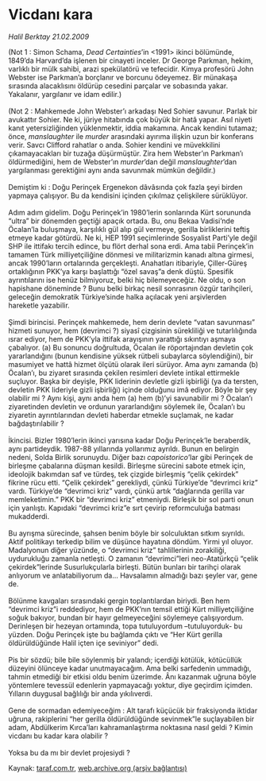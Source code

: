 # Vicdanı kara

*Halil Berktay 21.02.2009*

<div class="yazi">(Not 1 : Simon Schama, <i>Dead Certainties</i>’in &lt;1991&gt; ikinci bölümünde, 1849’da Harvard’da işlenen bir cinayeti inceler. Dr George Parkman, hekim, varlıklı bir mülk sahibi, arazi spekülatörü ve tefecidir. Kimya profesörü John Webster ise Parkman’a borçlanır ve borcunu ödeyemez. Bir münakaşa sırasında alacaklısını öldürüp cesedini parçalar ve sobasında yakar. Yakalanır, yargılanır ve idam edilir.) <br/><br/>(Not 2 : Mahkemede John Webster’ı arkadaşı Ned Sohier savunur. Parlak bir avukattır Sohier. Ne ki, jüriye hitabında çok büyük bir hatâ yapar. Asıl niyeti kanıt yetersizliğinden yüklenmektir, iddia makamına. Ancak kendini tutamaz; önce, <i>manslaughter</i> <kasıtsız adam="" öldürme=""> ile <i>murder</i> <kasıtlı, cinayet="" taammüden=""> arasındaki ayırıma ilişkin uzun bir konferans verir. Savcı Clifford rahatlar o anda. Sohier kendini ve müvekkilini çıkamayacakları bir tuzağa düşürmüştür. Zira hem Webster’ın Parkman’ı öldürmediğini, hem de Webster’ın <i>murder</i>’dan değil <i>manslaughter</i>’dan yargılanması gerektiğini aynı anda savunmak mümkün değildir.) <br/><br/>Demiştim ki : Doğu Perinçek Ergenekon dâvâsında çok fazla şeyi birden yapmaya çalışıyor. Bu da kendisini içinden çıkılmaz çelişkilere sürüklüyor. <br/><br/>Adım adım gidelim. Doğu Perinçek’in 1980’lerin sonlarında Kürt sorununda “ultra” bir dönemden geçtiği apaçık ortada. Bu, onu Bekaa Vadisi’nde Öcalan’la buluşmaya, karşılıklı gül alıp gül vermeye, gerilla birliklerini teftiş etmeye kadar götürdü. Ne ki, HEP 1991 seçimlerinde Sosyalist Parti’yle değil SHP ile ittifakı tercih edince, bu flört derhal sona erdi. Ama tabii Perinçek’in tamamen Türk milliyetçiliğine dönmesi ve militarizmin kanadı altına girmesi, ancak 1990’ların ortalarında gerçekleşti. Anahatları itibariyle, Çiller-Güreş ortaklığının PKK’ya karşı başlattığı “özel savaş”a denk düştü. Spesifik ayrıntılarını ise henüz bilmiyoruz, belki hiç bilemeyeceğiz. Ne oldu, o son hapishane döneminde ? Bunu belki birkaç nesil sonrasının özgür tarihçileri, geleceğin demokratik Türkiye’sinde halka açılacak yeni arşivlerden hareketle yazabilir. <br/><br/>Şimdi birincisi. Perinçek mahkemede, hem derin devlete “vatan savunması” hizmeti sunuyor, hem (devrimci ?) siyasî çizgisinin sürekliliği ve tutarlılığında ısrar ediyor, hem de PKK’yla ittifak arayışının yarattığı sıkıntıyı aşmaya çabalıyor. (a) Bu sonuncu doğrultuda, Öcalan ile röportajından devletin çok yararlandığını (bunun kendisine yüksek rütbeli subaylarca söylendiğini), bir masumiyet ve hattâ hizmet ölçütü olarak ileri sürüyor. Ama aynı zamanda (b) Öcalan’ı, bu ziyaret sırasında çekilen resimleri devlete intikal ettirmekle suçluyor. Başka bir deyişle, PKK liderinin devletle gizli işbirliği (ya da tersten, devletin PKK lideriyle gizli işbirliği) içinde olduğunu imâ ediyor. Böyle bir şey olabilir mi ? Aynı kişi, aynı anda hem (a) hem (b)’yi savunabilir mi ? Öcalan’ı ziyaretinden devletin ve ordunun yararlandığını söylemek ile, Öcalan’ı bu ziyaretin ayrıntılarından devleti haberdar etmekle suçlamak, ne kadar bağdaştırılabilir ? <br/><br/>İkincisi. Bizler 1980’lerin ikinci yarısına kadar Doğu Perinçek’le beraberdik, aynı partideydik. 1987-88 yıllarında yollarımız ayrıldı. Bunun en belirgin nedeni, Solda Birlik sorunuydu. Diğer bazı <i>capoistorico</i>’lar gibi Perinçek de birleşme çabalarına düşman kesildi. Birleşme sürecini sabote etmek için, ideolojik bakımdan saf ve türdeş, tek çizgide birleşmiş “çelik çekirdek” fikrine rücu etti. “Çelik çekirdek” gerekliydi, çünkü Türkiye’de “devrimci kriz” vardı. Türkiye’de “devrimci kriz” vardı, çünkü artık “dağlarında gerilla var<dı> memleketimin.” PKK bir “devrimci kriz” etmeniydi. Birleşik bir sol parti onun için yanlıştı. Kapıdaki “devrimci kriz”e sırt çevirip reformculuğa batması mukadderdi. <br/><br/>Bu ayrışma sürecinde, şahsen benim böyle bir solculuktan sıtkım sıyrıldı. Aktif politikayı terkedip bilim ve düşünce hayatına döndüm. Yirmi yıl oluyor. Madalyonun diğer yüzünde, o “devrimci kriz” tahlillerinin zorakiliği, uydurukluğu zamanla netleşti. O zamanın “devrimci”leri neo-Atatürkçü “çelik çekirdek”lerinde Susurlukçularla birleşti. Bütün bunları bir tarihçi olarak anlıyorum ve anlatabiliyorum da... Havsalamın almadığı bazı şeyler var, gene de. <br/><br/>Bölünme kavgaları sırasındaki gergin toplantılardan biriydi. Ben hem “devrimci kriz”i reddediyor, hem de PKK’nın temsil ettiği Kürt milliyetçiliğine soğuk bakıyor, bundan bir hayır gelmeyeceğini söylemeye çalışıyordum. Derinleşen bir hezeyan ortamında, topa tutuluyordum –tutuluyorduk- bu yüzden. Doğu Perinçek işte bu bağlamda çıktı ve “Her Kürt gerilla öldürüldüğünde Halil içten içe seviniyor” dedi. <br/><br/>Pis bir sözdü; bile bile söylenmiş bir yalandı; içerdiği kötülük, kötücüllük düzeyini ölünceye kadar unutmayacağım. Ama belki sarfedenin ummadığı, tahmin etmediği bir etkisi oldu benim üzerimde. Ânı kazanmak uğruna böyle yöntemlere tevessül edenlerin yapmayacağı yoktur, diye geçirdim içimden. Yılların duygusal bağlılığı bir anda yıkılıverdi. <br/><br/>Gene de sormadan edemiyeceğim : Alt tarafı küçücük bir fraksiyonda iktidar uğruna, rakiplerini “her gerilla öldürüldüğünde sevinmek”le suçlayabilen bir adam, Abdülkerim Kırca’ları kahramanlaştırma noktasına nasıl geldi ? Kimin vicdanı bu kadar kara olabilir ? <br/><br/>Yoksa bu da mı bir devlet projesiydi ?</dı></kasıtlı,></kasıtsız></div>

Kaynak: [taraf.com.tr](m), [web.archive.org (arşiv bağlantısı)](http://web.archive.org/web/20100520034407/http://taraf.com.tr:80/halil-berktay/makale-vicdani-kara.htm)
